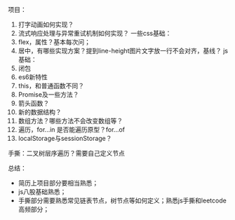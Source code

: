 项目：
1. 打字动画如何实现？
2. 流式响应处理与异常重试机制如何实现？
一些css基础：
1. flex，属性？基本每次问；
2. 居中，有哪些实现方案？提到line-height图片文字放一行不会对齐，基线？
js基础：
1. 闭包
2. es6新特性
3. this，和普通函数不同？
4. Promise及一些方法？
5. 箭头函数？
6. 新的数据结构？
7. 数组方法？哪些方法不会改变数组等？
8. 遍历，for...in 是否能遍历原型？for...of
9. localStorage与sessionStorage？

手撕：二叉树层序遍历？需要自己定义节点

总结：
- 简历上项目部分要相当熟悉；
- js八股基础熟悉；
- 手撕部分需要熟悉常见链表节点，树节点等如何定义；熟悉js手撕和leetcode高频部分；
